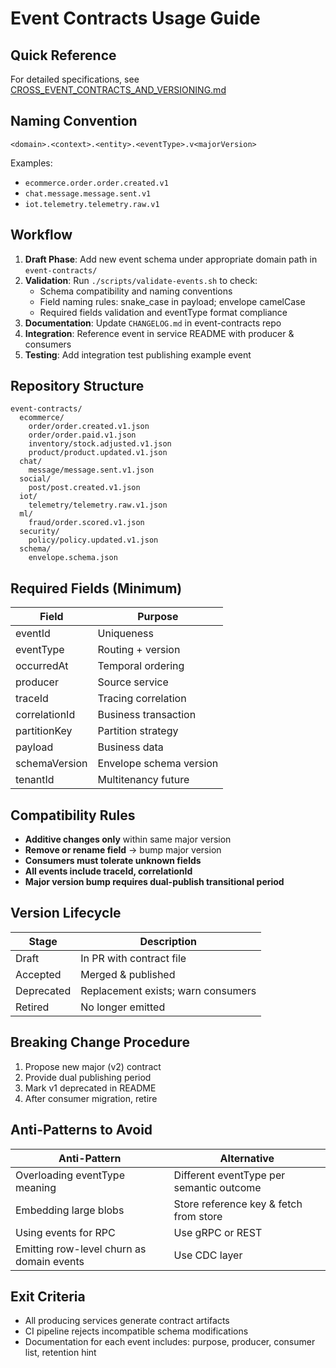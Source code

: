 # Event Contracts Usage Guide

## Quick Reference
For detailed specifications, see [CROSS_EVENT_CONTRACTS_AND_VERSIONING.md](docs/CROSS_EVENT_CONTRACTS_AND_VERSIONING.md)

## Naming Convention
`<domain>.<context>.<entity>.<eventType>.v<majorVersion>`

Examples:
- `ecommerce.order.order.created.v1`
- `chat.message.message.sent.v1`
- `iot.telemetry.telemetry.raw.v1`

## Workflow
1. **Draft Phase**: Add new event schema under appropriate domain path in `event-contracts/`
2. **Validation**: Run `./scripts/validate-events.sh` to check:
   - Schema compatibility and naming conventions
   - Field naming rules: snake_case in payload; envelope camelCase
   - Required fields validation and eventType format compliance
3. **Documentation**: Update `CHANGELOG.md` in event-contracts repo
4. **Integration**: Reference event in service README with producer & consumers
5. **Testing**: Add integration test publishing example event

## Repository Structure
```
event-contracts/
  ecommerce/
    order/order.created.v1.json
    order/order.paid.v1.json
    inventory/stock.adjusted.v1.json
    product/product.updated.v1.json
  chat/
    message/message.sent.v1.json
  social/
    post/post.created.v1.json
  iot/
    telemetry/telemetry.raw.v1.json
  ml/
    fraud/order.scored.v1.json
  security/
    policy/policy.updated.v1.json
  schema/
    envelope.schema.json
```

## Required Fields (Minimum)
| Field | Purpose |
|-------|---------|
| eventId | Uniqueness |
| eventType | Routing + version |
| occurredAt | Temporal ordering |
| producer | Source service |
| traceId | Tracing correlation |
| correlationId | Business transaction |
| partitionKey | Partition strategy |
| payload | Business data |
| schemaVersion | Envelope schema version |
| tenantId | Multitenancy future |

## Compatibility Rules
- **Additive changes only** within same major version
- **Remove or rename field** → bump major version
- **Consumers must tolerate unknown fields**
- **All events include traceId, correlationId**
- **Major version bump requires dual-publish transitional period**

## Version Lifecycle
| Stage | Description |
|-------|-------------|
| Draft | In PR with contract file |
| Accepted | Merged & published |
| Deprecated | Replacement exists; warn consumers |
| Retired | No longer emitted |

## Breaking Change Procedure
1. Propose new major (v2) contract
2. Provide dual publishing period
3. Mark v1 deprecated in README
4. After consumer migration, retire

## Anti-Patterns to Avoid
| Anti-Pattern | Alternative |
|--------------|------------|
| Overloading eventType meaning | Different eventType per semantic outcome |
| Embedding large blobs | Store reference key & fetch from store |
| Using events for RPC | Use gRPC or REST |
| Emitting row-level churn as domain events | Use CDC layer |

## Exit Criteria
- All producing services generate contract artifacts
- CI pipeline rejects incompatible schema modifications
- Documentation for each event includes: purpose, producer, consumer list, retention hint
